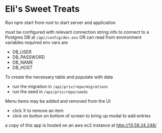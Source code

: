# Eli's Sweet Treats

Run npm start from root to start server and application

must be configured with relevant connection string info to connect to a Postgres DB at `/api/config/dev.exs`
OR can read from environment variables
required env vars are
- DB_USER
- DB_PASSWORD
- DB_NAME
- DB_HOST

To create the necessary table and populate with data
- run the migration in `/api/priv/repo/migrations`
- run the seed in `/api/priv/repo/seeds`


Menu items may be added and removed from the UI
- click X to remove an item
- click on button on bottom of screen to bring up modal to add entries

a copy of this app is hosted on an aws ec2 instance at http://13.58.24.248/